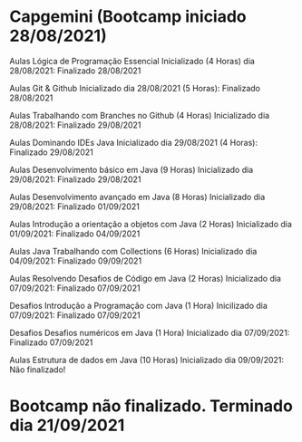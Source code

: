 # Capgemini (Bootcamp iniciado 28/08/2021)

Aulas Lógica de Programação Essencial Inicializado (4 Horas) dia 28/08/2021: Finalizado 28/08/2021

Aulas Git & Github Inicializado dia 28/08/2021 (5 Horas): Finalizado 28/08/2021

Aulas Trabalhando com Branches no Github (4 Horas) Inicializado dia 28/08/2021: Finalizado 29/08/2021

Aulas Dominando IDEs Java Inicializado dia 29/08/2021 (4 Horas): Finalizado 29/08/2021

Aulas Desenvolvimento básico em Java (9 Horas) Inicializado dia 29/08/2021: Finalizado 29/08/2021

Aulas Desenvolvimento avançado em Java (8 Horas) Inicializado dia 29/08/2021:
Finalizado 01/09/2021

Aulas Introdução a orientação a objetos com Java (2 Horas) Inicializado dia 01/09/2021: 
Finalizado 04/09/2021

Aulas Java Trabalhando com Collections (6 Horas) Inicializado dia 04/09/2021: Finalizado 09/09/2021

Aulas Resolvendo Desafios de Código em Java (2 Horas) Inicializado dia 07/09/2021: Finalizado 07/09/2021

Desafios Introdução a Programação com Java (1 Hora) Inicilizado dia 07/09/2021: Finalizado 07/09/2021

Desafios Desafios numéricos em Java (1 Hora) Inicializado dia 07/09/2021: 
Finalizado 07/09/2021

Aulas Estrutura de dados em Java (10 Horas) Inicializado dia 09/09/2021: 
Não finalizado!

# Bootcamp não finalizado. Terminado dia 21/09/2021

